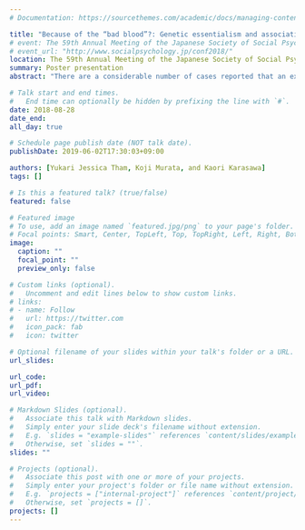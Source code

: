 ```yaml
---
# Documentation: https://sourcethemes.com/academic/docs/managing-content/

title: "Because of the “bad blood”?: Genetic essentialism and associative stigma of an ex-convict’s children"
# event: The 59th Annual Meeting of the Japanese Society of Social Psychology
# event_url: "http://www.socialpsychology.jp/conf2018/"
location: The 59th Annual Meeting of the Japanese Society of Social Psychology (Osaka, Japan)
summary: Poster presentation
abstract: "There are a considerable number of cases reported that an ex-convict’s children are negatively perceived even though they themselves have not committed a crime. However, there are few quantitative researches and reasons for the negative perception have not been discussed well. This study hypothesized that the negative perception is associative stigma, and a reason for the stigma is genetic essentialism. Associative stigma is the tendency to being stigmatized or devalued based on his or her association with a stigmatized person. Genetic essentialism is the tendency to ascribe genes as a fixed and underlying nature to members of a category. An experiment was conducted, where all the participants were shown two separated vignettes of a middle-aged man who was a murderer, and of a boy who slapped his classmate. Also, the participants were given a minimum amount of information about the relationships between the two protagonists; they were randomly divided into three conditions, Child-by-blood condition (CBB), Child-by-adoption condition (CBA), and Unrelated condition (URL). If the hypothesis is supported, the boy would be perceived negatively most by CBB and least by URL. The results showed that while the boy was perceived more negatively by CBB than by URL when the perception of the middle-aged man, the murderer, was controlled, there was no such difference between CBA and URL. Although there was no difference between CBB and CBA, which contradicts with the hypothesis that genetic essentialism is a reason for the stigma, considering that there was a significant difference only between CBB and URL and not between CBA and URL, there is the possibility of the existence of genetic essentialism."

# Talk start and end times.
#   End time can optionally be hidden by prefixing the line with `#`.
date: 2018-08-28
date_end:
all_day: true

# Schedule page publish date (NOT talk date).
publishDate: 2019-06-02T17:30:03+09:00

authors: [Yukari Jessica Tham, Koji Murata, and Kaori Karasawa]
tags: []

# Is this a featured talk? (true/false)
featured: false

# Featured image
# To use, add an image named `featured.jpg/png` to your page's folder. 
# Focal points: Smart, Center, TopLeft, Top, TopRight, Left, Right, BottomLeft, Bottom, BottomRight.
image:
  caption: ""
  focal_point: ""
  preview_only: false

# Custom links (optional).
#   Uncomment and edit lines below to show custom links.
# links:
# - name: Follow
#   url: https://twitter.com
#   icon_pack: fab
#   icon: twitter

# Optional filename of your slides within your talk's folder or a URL.
url_slides:

url_code:
url_pdf:
url_video:

# Markdown Slides (optional).
#   Associate this talk with Markdown slides.
#   Simply enter your slide deck's filename without extension.
#   E.g. `slides = "example-slides"` references `content/slides/example-slides.md`.
#   Otherwise, set `slides = ""`.
slides: ""

# Projects (optional).
#   Associate this post with one or more of your projects.
#   Simply enter your project's folder or file name without extension.
#   E.g. `projects = ["internal-project"]` references `content/project/deep-learning/index.md`.
#   Otherwise, set `projects = []`.
projects: []
---
```

